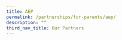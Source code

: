 ```yaml
---
title: AEP
permalink: /partnerships/for-parents/aep/
description: ""
third_nav_title: Our Partners
---
```

